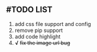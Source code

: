 #TODO LIST
---

1. add css file support and config
2. remove pip support
3. add code highlight
4. **√** ~~fix the image url bug~~
